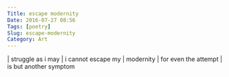 ```yaml
---
Title: escape modernity
Date: 2016-07-27 08:56
Tags: [poetry]
Slug: escape-modernity
Category: Art
---
```


| struggle as i may
| i cannot escape my
| modernity
| for even the attempt
| is but another symptom
